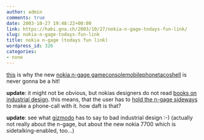 ```yaml
---
author: admin
comments: true
date: 2003-10-27 19:48:22+00:00
link: https://habi.gna.ch/2003/10/27/nokia-n-gage-todays-fun-link/
slug: nokia-n-gage-todays-fun-link
title: nokia n-gage (todays fun link)
wordpress_id: 326
categories:
- none
---
```


[this](http://www.sidetalkin.com/) is why the new [nokia n-gage gameconsolemobilephonetacoshell](http://www.n-gage.com/R1/en/home.html) is never gonna be a hit!

**update**: it might not be obvious, but nokias designers do not read [books on industrial design](http://www.amazon.com/exec/obidos/tg/detail/-/007229647X/qid=1067363198/sr=1-3/ref=sr_1_3/103-2754978-8342202?v=glance&s=books). this means, that the user has to [hold the n-gage sideways](http://216.239.59.104/search?q=cache:wbRKPvx2-lIJ:www.usatoday.com/tech/techreviews/products/2003-10-23-ngage_x.htm+talk+sideways+n-gage&hl=de&ie=UTF-8) to make a phone-call with it. how daft is that?

**update**: see what [gizmodo](http://www.gizmodo.com/archives/009756.php) has to say to bad industrial design :-) (actually not really about the n-gage, but about the new nokia 7700 which is sidetalking-enabled, too...)
